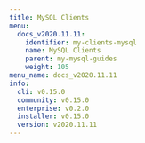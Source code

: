 ```yaml
---
title: MySQL Clients
menu:
  docs_v2020.11.11:
    identifier: my-clients-mysql
    name: MySQL Clients
    parent: my-mysql-guides
    weight: 105
menu_name: docs_v2020.11.11
info:
  cli: v0.15.0
  community: v0.15.0
  enterprise: v0.2.0
  installer: v0.15.0
  version: v2020.11.11
---
```


